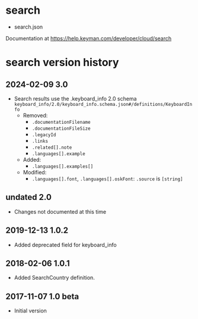 # search

* search.json

Documentation at https://help.keyman.com/developer/cloud/search

# search version history

## 2024-02-09 3.0
* Search results use the .keyboard_info 2.0 schema
  `keyboard_info/2.0/keyboard_info.schema.json#/definitions/KeyboardInfo`
  * Removed:
    - `.documentationFilename`
    - `.documentationFileSize`
    - `.legacyId`
    - `.links`
    - `.related[].note`
    - `.languages[].example`
  * Added:
    - `.languages[].examples[]`
  * Modified:
    - `.languages[].font`, `.languages[].oskFont`: `.source` is `[string]`

## undated 2.0
* Changes not documented at this time

## 2019-12-13 1.0.2
* Added deprecated field for keyboard_info

## 2018-02-06 1.0.1
* Added SearchCountry definition.

## 2017-11-07 1.0 beta
* Initial version
